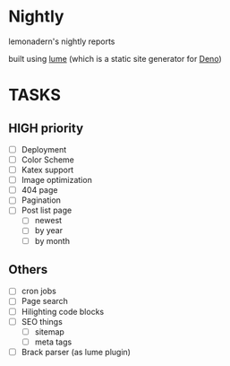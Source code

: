 # Nightly
lemonadern's nightly reports

built using [lume](https://lume.land/) (which is a static site generator for [Deno](https://github.com/denoland/deno))

# TASKS

## HIGH priority
- [ ] Deployment
- [ ] Color Scheme
- [ ] Katex support
- [ ] Image optimization
- [ ] 404 page
- [ ] Pagination
- [ ] Post list page
  - [ ] newest
  - [ ] by year
  - [ ] by month

## Others
- [ ] cron jobs
- [ ] Page search
- [ ] Hilighting code blocks
- [ ] SEO things
  - [ ] sitemap
  - [ ] meta tags
- [ ] Brack parser (as lume plugin)
